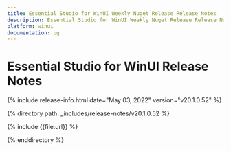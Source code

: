 ```yaml
---
title: Essential Studio for WinUI Weekly Nuget Release Release Notes  
description: Essential Studio for WinUI Weekly Nuget Release Release Notes  
platform: winui
documentation: ug
---
```


# Essential Studio for WinUI  Release Notes  

{% include release-info.html date="May 03, 2022"  version="v20.1.0.52" %} 


{% directory path: _includes/release-notes/v20.1.0.52 %}

{% include {{file.url}} %}

{% enddirectory %}